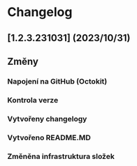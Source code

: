 # Changelog

## [1.2.3.231031] (2023/10/31)


## Změny
### Napojení na GitHub (Octokit)
### Kontrola verze
### Vytvořeny changelogy
### Vytvořeno README.MD
### Změněna infrastruktura složek
